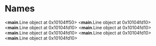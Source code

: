 # Names

<__main__.Line object at 0x10104ff50>
<__main__.Line object at 0x10104fd10>
<__main__.Line object at 0x10104fd10>
<__main__.Line object at 0x10104fd10>
<__main__.Line object at 0x10104fd10>
<__main__.Line object at 0x10104fd10>
<__main__.Line object at 0x10104fd10>
